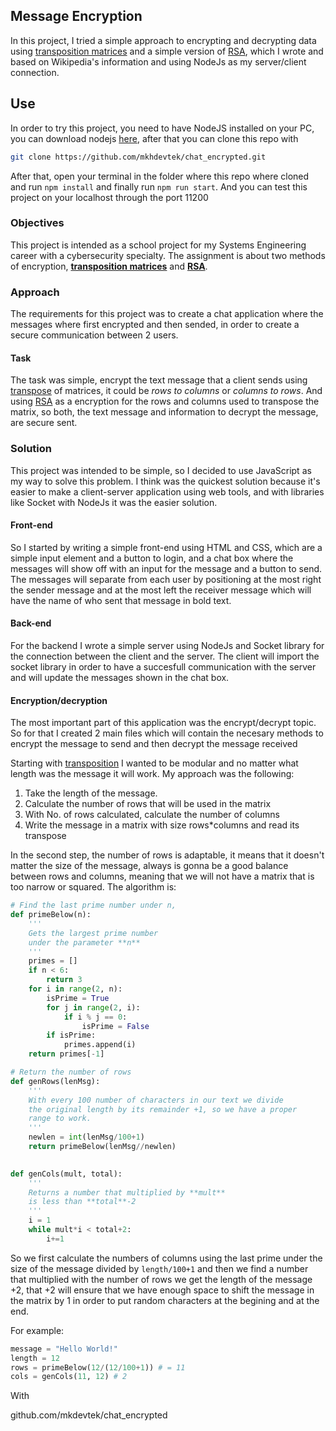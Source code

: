 ## Message Encryption
In this project, I tried a simple approach to encrypting and decrypting data using [transposition matrices][1] and a simple version of [RSA][2], which I wrote and based on Wikipedia's information and using NodeJs as my server/client connection.

## Use
In order to try this project, you need to have NodeJS installed on your PC, you can download nodejs [here](https://nodejs.org/en/download/package-manager), after that you can clone this repo with
``` bash
git clone https://github.com/mkhdevtek/chat_encrypted.git
```
After that, open your terminal in the folder where this repo where cloned and run `npm install` and finally run `npm run start`.
And you can test this project on your localhost through the port 11200

### Objectives
This project is intended as a school project for my Systems Engineering career with a cybersecurity specialty. The assignment is about two methods of encryption, [**transposition matrices**][1] and [**RSA**][2].

### Approach
The requirements for this project was to create a chat application where the messages where first encrypted and then sended, in order to create a secure communication between 2 users.

#### Task
The task was simple, encrypt the text message that a client sends using [transpose][1] of matrices, it could be *rows to columns* or *columns to rows*. And using [RSA][2] as a encryption for the rows and columns used to transpose the matrix, so both, the text message and information to decrypt the message, are secure sent.

### Solution
This project was intended to be simple, so I decided to use JavaScript as my way to solve this problem. I think was the quickest solution because it's easier to make a client-server application using web tools, and with libraries like Socket with NodeJs it was the easier solution. 

#### Front-end
So I started by writing a simple front-end using HTML and CSS, which are a simple input element and a button to login, and a chat box where the messages will show off with an input for the message and a button to send. The messages will separate from each user by positioning at the most right the sender message and at the most left the receiver message which will have the name of who sent that message in bold text.

#### Back-end
For the backend I wrote a simple server using NodeJs and Socket library for the connection between the client and the server. The client will import the socket library in order to have a succesfull communication with the server and will update the messages shown in the chat box.

#### Encryption/decryption
The most important part of this application was the encrypt/decrypt topic. So for that I created 2 main files which will contain the necesary methods to encrypt the message to send and then decrypt the message received

Starting with [transposition][1] I wanted to be modular and no matter what length was the message it will work. My approach was the following: 

1. Take the length of the message.
2. Calculate the number of rows that will be used in the matrix
3. With No. of rows calculated, calculate the number of columns
4. Write the message in a matrix with size rows*columns and read its transpose

In the second step, the number of rows is adaptable, it means that it doesn't matter the size of the message, always is gonna be a good balance between rows and columns, meaning that we will not have a matrix that is too narrow or squared. The algorithm is:
``` python
# Find the last prime number under n,
def primeBelow(n):
    '''
    Gets the largest prime number
    under the parameter **n**
    '''
    primes = []
    if n < 6:
        return 3
    for i in range(2, n):
        isPrime = True
        for j in range(2, i):
            if i % j == 0:
                isPrime = False
        if isPrime:
            primes.append(i)
    return primes[-1]

# Return the number of rows
def genRows(lenMsg):
    '''
    With every 100 number of characters in our text we divide
    the original length by its remainder +1, so we have a proper
    range to work.
    '''
    newlen = int(lenMsg/100+1)
    return primeBelow(lenMsg//newlen)

    
def genCols(mult, total):
    '''
    Returns a number that multiplied by **mult**
    is less than **total**-2
    '''
    i = 1
    while mult*i < total+2:
        i+=1

```
So we first calculate the numbers of columns using the last prime under the size of the message divided by `length/100+1` and then we find a number that multiplied with the number of rows we get the length of the message +2, that +2 will ensure that we have enough space to shift the message in the matrix by 1 in order to put random characters at the begining and at the end.

For example:
```py
message = "Hello World!"
length = 12
rows = primeBelow(12/(12/100+1)) # = 11
cols = genCols(11, 12) # 2
```
With 

[1]:https://en.wikipedia.org/wiki/Transpose 'Transpose'
[2]:https://es.wikipedia.org/wiki/RSA 'RSA'



github.com/mkdevtek/chat_encrypted
